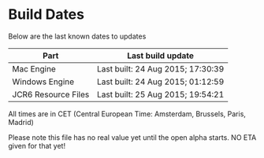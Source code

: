 # Build Dates

Below are the last known dates to updates

Part | Last build update
-----|-----
Mac Engine | Last built: 24 Aug 2015; 17:30:39
Windows Engine | Last built: 24 Aug 2015; 01:12:59
JCR6 Resource Files | Last built: 25 Aug 2015; 19:54:21
All times are in CET (Central European Time: Amsterdam, Brussels, Paris, Madrid)


Please note this file has no real value yet until the open alpha starts. NO ETA given for that yet!
